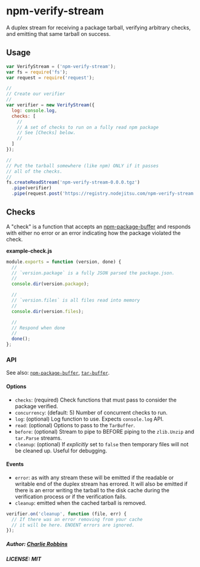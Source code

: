 # npm-verify-stream

A duplex stream for receiving a package tarball, verifying arbitrary checks, and emitting that same tarball on success.

## Usage
``` js
var VerifyStream = ('npm-verify-stream');
var fs = require('fs');
var request = require('request');

//
// Create our verifier
//
var verifier = new VerifyStream({
  log: console.log,
  checks: [
    //
    // A set of checks to run on a fully read npm package
    // See [Checks] below.
    //
  ]
});

//
// Put the tarball somewhere (like npm) ONLY if it passes
// all of the checks.
//
fs.createReadStream('npm-verify-stream-0.0.0.tgz')
  .pipe(verifier)
  .pipe(request.post('https://registry.nodejitsu.com/npm-verify-stream'));
```

## Checks
A "check" is a function that accepts an [npm-package-buffer][npm-package-buffer] and responds with either no error or an error indicating how the package violated the check.

**example-check.js**
``` js
module.exports = function (version, done) {
  //
  // `version.package` is a fully JSON parsed the package.json.
  //
  console.dir(version.package);

  //
  // `version.files` is all files read into memory
  //
  console.dir(version.files);

  //
  // Respond when done
  //
  done();
};
```

### API

See also: [`npm-package-buffer`][npm-package-buffer], [`tar-buffer`](https://github.com/indexzero/tar-buffer).

#### Options

- `checks`: (required) Check functions that must pass to consider the package verified.
- `concurrency`: (default: 5) Number of concurrent checks to run.
- `log`: (optional) Log function to use. Expects `console.log` API.
- `read`: (optional) Options to pass to the `TarBuffer`.
- `before`: (optional) Stream to pipe to BEFORE piping to the `zlib.Unzip` and `tar.Parse` streams.
- `cleanup`: (optional) If *explicitly* set to `false` then temporary files will not be cleaned up. Useful for debugging.

#### Events
- `error`: as with any stream these will be emitted if the readable or writable end of the duplex stream has errored. It will also be emitted if there is an error writing the tarball to the disk cache during the verification process or if the verification fails.
- `cleanup`: emitted when the cached tarball is removed.
``` js
verifier.on('cleanup', function (file, err) {
  // If there was an error removing from your cache
  // it will be here. ENOENT errors are ignored.
});
```

##### Author: [Charlie Robbins](https://github.com/indexzero)
##### LICENSE: MIT

[npm-package-buffer]: https://github.com/indexzero/npm-package-buffer
